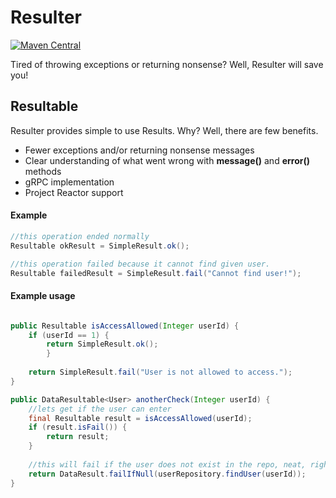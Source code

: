 # Resulter
[![Maven Central](https://maven-badges.herokuapp.com/maven-central/com.iamceph.resulter/resulter/badge.svg)](https://maven-badges.herokuapp.com/maven-central/com.iamceph.resulter/resulter)


Tired of throwing exceptions or returning nonsense? Well, Resulter will save you! 

## Resultable
Resulter provides simple to use Results. Why? Well, there are few benefits.
- Fewer exceptions and/or returning nonsense messages
- Clear understanding of what went wrong with **message()** and **error()** methods
- gRPC implementation
- Project Reactor support


#### Example
```java
//this operation ended normally
Resultable okResult = SimpleResult.ok();

//this operation failed because it cannot find given user.
Resultable failedResult = SimpleResult.fail("Cannot find user!");
```

#### Example usage
```java

public Resultable isAccessAllowed(Integer userId) {
    if (userId == 1) {
        return SimpleResult.ok();
        }
    
    return SimpleResult.fail("User is not allowed to access.");
}

public DataResultable<User> anotherCheck(Integer userId) {
    //lets get if the user can enter
    final Resultable result = isAccessAllowed(userId);
    if (result.isFail()) {
        return result;
    }
    
    //this will fail if the user does not exist in the repo, neat, right? :)
    return DataResult.failIfNull(userRepository.findUser(userId));
}
```